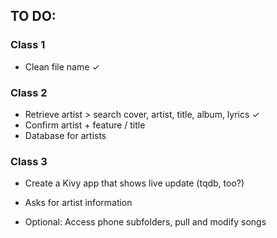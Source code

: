 ## TO DO:

### Class 1
- Clean file name ✓

### Class 2
- Retrieve artist > search cover, artist, title, album, lyrics ✓
- Confirm artist + feature / title
- Database for artists

### Class 3
- Create a Kivy app that shows live update (tqdb, too?)
- Asks for artist information

- Optional: Access phone subfolders, pull and modify songs